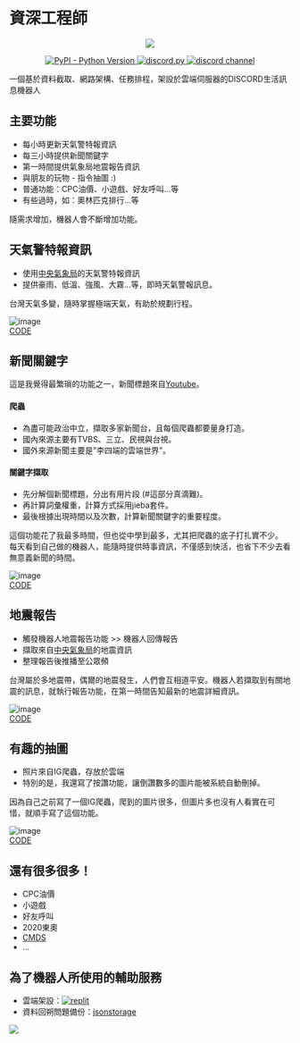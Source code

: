 # 資深工程師

<p align="center">
  <img src="https://user-images.githubusercontent.com/61511627/147499066-f93595a6-6249-4496-8ef4-d479e7c2b77b.png">
</p>
  
<p align="center">
  <a href="https://www.python.org/downloads/">
    <img alt="PyPI - Python Version" src="https://img.shields.io/pypi/pyversions/Red-Discordbot">

  </a>
  <a href="https://github.com/Rapptz/discord.py/">
     <img src="https://img.shields.io/badge/discord-py-blue.svg" alt="discord.py">
  </a>
  <a href="https://discord.gg/vN3sKVebBk">
     <img src="https://img.shields.io/discord/603566154153328650" alt="discord channel">
  </a>
</p>

一個基於資料截取、網路架構、任務排程，架設於雲端伺服器的DISCORD生活訊息機器人

## 主要功能

- 每小時更新天氣警特報資訊
- 每三小時提供新聞關鍵字
- 第一時間提供氣象局地震報告資訊
- 與朋友的玩物 - 指令抽圖 :)
- 普通功能：CPC油價、小遊戲、好友呼叫...等
- 有些過時，如：奧林匹克排行...等

隨需求增加，機器人會不斷增加功能。


## 天氣警特報資訊

- 使用[中央氣象局](https://opendata.cwb.gov.tw/)的天氣警特報資訊  
- 提供豪雨、低溫、強風、大霧...等，即時天氣警報訊息。

台灣天氣多變，隨時掌握極端天氣，有助於規劃行程。

![image](https://user-images.githubusercontent.com/61511627/147489909-2425ab93-f447-4f20-b176-89ff0d36811b.png)    
[CODE ](cmds/hazardcondition_phenomena.py)

## 新聞關鍵字
這是我覺得最繁瑣的功能之一，新聞標題來自[Youtube](http://www.youtube.com/)。
#### 爬蟲
- 為盡可能政治中立，擷取多家新聞台，且每個爬蟲都要量身打造。
- 國內來源主要有TVBS、三立、民視與台視。
- 國外來源新聞主要是"李四端的雲端世界"。


#### 關鍵字擷取   
- 先分解個新聞標題，分出有用片段 (#這部分真滴難)。
- 再計算詞彙權重，計算方式採用jieba套件。
- 最後根據出現時間以及次數，計算新聞關鍵字的重要程度。

這個功能花了我最多時間，但也從中學到最多，尤其把爬蟲的底子打扎實不少。
每天看到自己做的機器人，能隨時提供時事資訊，不僅感到快活，也省下不少去看無意義新聞的時間。

![image](https://user-images.githubusercontent.com/61511627/147489206-2c7c9e8b-9aa6-4edd-8256-b0aee65acc56.png)   
[CODE](cmds/newsTitle.py)

## 地震報告
- 觸發機器人地震報告功能 >> 機器人回傳報告
- 擷取來自[中央氣象局](https://opendata.cwb.gov.tw/)的地震資訊  
- 整理報告後推播至公眾頻

台灣屬於多地震帶，偶爾的地震發生，人們會互相道平安。機器人若擷取到有關地震的訊息，就執行報告功能，在第一時間告知最新的地震詳細資訊。

![image](https://user-images.githubusercontent.com/61511627/147490389-17de2646-225a-4aa4-8459-079ee4d5b69f.png)   
[CODE](cmds/earthquake_report.py)

## 有趣的抽圖
- 照片來自IG爬蟲，存放於雲端
- 特別的是，我還寫了按讚功能，讓倒讚數多的圖片能被系統自動刪掉。

因為自己之前寫了一個IG爬蟲，爬到的圖片很多，但圖片多也沒有人看實在可惜，就順手寫了這個功能。

![image](https://user-images.githubusercontent.com/61511627/147490110-f7b4917e-86ed-477f-ac30-ded2f0b4b4c6.png)   
[CODE](cmds/earthquake_report.py)

## 還有很多很多！
- CPC油價
- 小遊戲
- 好友呼叫
- 2020東奧
- [CMDS](cmds)
- ...

## 為了機器人所使用的輔助服務
- 雲端架設：[![replit](https://camo.githubusercontent.com/5456d62b1dc41ed0e630a0394b751a21439fcb37236fb2afcf871c1385c11d5f/68747470733a2f2f7265706c2e69742f62616467652f6769746875622f616d6972313232362f5265706c742e69742d636f6469676f73)](https://replit.com/)
- 資料回朔問題備份：[jsonstorage](https://app.jsonstorage.net/)

[![](https://img.shields.io/youtube/channel/views/UC3kkchuB6sP0a7rxtF7I2lg?style=social)](https://www.youtube.com/channel/UC3kkchuB6sP0a7rxtF7I2lg)

